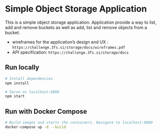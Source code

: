 #  Simple Object Storage Application

This is a simple object storage application. Application provide a way to list, add and remove buckets as well as add, list and remove objects from a bucket.

- wireframes for the application’s design and UX : `https://challenge.3fs.si/storage/docs/wireframes.pdf`
- API specification:  `https://challenge.3fs.si/storage/docs`

## Run locally
```bash
# Install dependencies
npm install

# Serve on localhost:8080
npm start
```
## Run with Docker Compose
```bash
# Build images and starts the containers. Navigate to localhost:8080
docker-compose up -d --build
```
